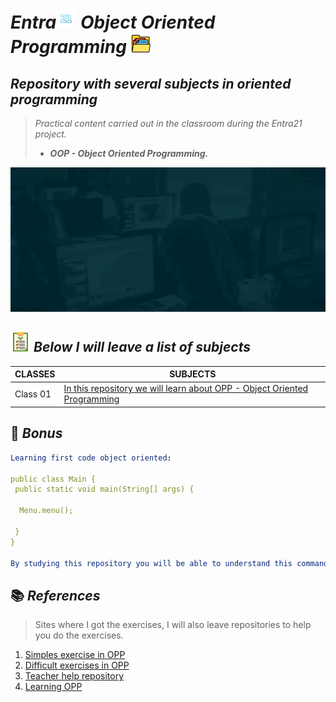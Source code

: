 # _Entra![](./entra21numero.png) Object Oriented Programming ![](./pasta.png)_

## _Repository with several subjects in oriented programming_

> _Practical content carried out in the classroom during the Entra21 project._
>
> - **_OOP - Object Oriented Programming._**

![Gif Entra21](https://raw.githubusercontent.com/seiler-emerson/Entra21_Logica_Java_2022/main/gif/entra21.gif)

## ![](/lista_green.png) _Below I will leave a list of subjects_

| CLASSES | SUBJECTS |
|------|---------|
|Class 01|[In this repository we will learn about  OPP - Object Oriented Programming ](./Class%2001%20-%2001%20-%20OOP%20(Object%20Oriented%20Programming)/src/br/com/entra21/oop/)     

## 🎫 _Bonus_

```yaml
Learning first code object oriented:

public class Main {
 public static void main(String[] args) {
 
  Menu.menu();
  
 }
}

By studying this repository you will be able to understand this command:
```

## 📚 _References_ 

> Sites where I got the exercises, I will also leave repositories to help you do the exercises.

1. [Simples exercise in OPP](https://www.feg.unesp.br/Home/PaginasPessoais/profadanielacardozomourao/polimorfismo.pdf)
2. [Difficult exercises in OPP](https://github.com/TimeVerde/SistemaBancario)
3. [Teacher help repository](https://github.com/oliota/entra21-aulas-orientacao-objetos)
4. [Learning OPP](https://oliota.com/curso_detalhe/entra21-20-05-2022-programacao-orientada-objetos/1652740022121)
